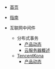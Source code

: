 * [首页](/)
* [指南](zh-cn/guide)

* 互联网中间件

  * 分布式事务
    * [产品动态](互联网中间件/分布式事务/产品动态.md)
    * [云服务器概述](互联网中间件/分布式事务/云服务器概述.md)
  * [TencentKona](互联网中间件/TencentKona/README.md)
    * [产品动态](互联网中间件/TencentKona/产品动态.md)
